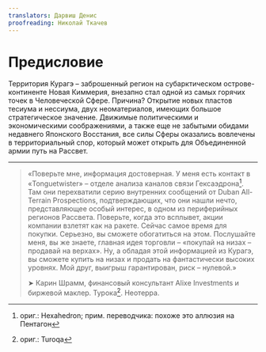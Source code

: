 ```yaml
---
translators: Дарвиш Денис
proofreading: Николай Ткачев
---
```


# Предисловие

Территория Курагэ – заброшенный регион на субарктическом острове-континенте Новая Киммерия, внезапно стал одной из самых горячих точек в Человеческой Сфере. Причина? Открытие новых пластов тесиума и нессиума, двух неоматериалов, имеющих большое стратегическое значение. Движимые политическими и экономическими соображениями, а также еще не забытыми обидами недавнего Японского Восстания, все силы Сферы оказались вовлечены в территориальный спор, который может открыть для Объединенной армии путь на Рассвет.

---

> «Поверьте мне, информация достоверная. У меня есть контакт в «Tonguetwister» – отделе анализа каналов связи Гексаэдрона[^1]. Там они перехватили серию внутренних сообщений от Duban All-Terrain Prospections, подтверждающих, что они нашли нечто, представляющее особый интерес, в одном из периферийных регионов Рассвета. Поверьте, когда это всплывет, акции компании взлетят как на ракете. Сейчас самое время для покупки. Серьезно, вы сможете обогатиться на этом. Послушайте меня, вы же знаете, главная идея торговли – «покупай на низах – продавай на верхах». Ну, а обладая этой информацией из Курагэ, вы сможете купить на низах и продать на фантастически высоких уровнях. Мой друг, выигрыш гарантирован, риск – нулевой.»
>
> ➤ Карин Шрамм, финансовый консультант Alixe Investments и биржевой маклер. Турока[^2]. Неотерра.

[^1]: ориг.: Hexahedron; прим. переводчика: похоже это аллюзия на Пентагон
[^2]: ориг.: Turoqa
